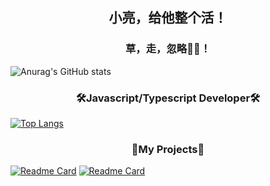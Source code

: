 ## <center> 小亮，给他整个活！</center>
### <center> 草，走，忽略🤸‍♂️！ </center>

![Anurag's GitHub stats](https://github-readme-stats.vercel.app/api?username=Runtus&show_icons=true&theme=tokyonight)


### <center> 🛠Javascript/Typescript Developer🛠 </center>
[![Top Langs](https://github-readme-stats.vercel.app/api/top-langs/?username=Runtus&hide=css,vue,scss,Ruby)](https://github.com/Runtus/pixiv-server-ts)

### <center> 🎁My Projects🎁 </center>
[![Readme Card](https://github-readme-stats.vercel.app/api/pin/?username=Runtus&repo=pixiv-server-ts)](https://github.com/Runtus/pixiv-server-ts)
[![Readme Card](https://github-readme-stats.vercel.app/api/pin/?username=Runtus&repo=dormitory-uestc)](https://github.com/Runtus/dormitory-uestc)